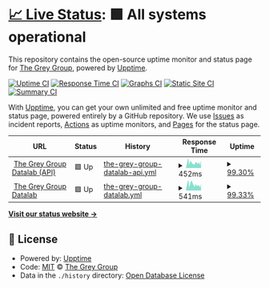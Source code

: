 # [📈 Live Status](https://the-grey-group.github.io/datalab-status): <!--live status--> **🟩 All systems operational**

This repository contains the open-source uptime monitor and status page for [The Grey Group](https://www.ch.cam.ac.uk/group/grey/), powered by [Upptime](https://github.com/upptime/upptime).

[![Uptime CI](https://github.com/the-grey-group/datalab-status/workflows/Uptime%20CI/badge.svg)](https://github.com/the-grey-group/datalab-status/actions?query=workflow%3A%22Uptime+CI%22)
[![Response Time CI](https://github.com/the-grey-group/datalab-status/workflows/Response%20Time%20CI/badge.svg)](https://github.com/the-grey-group/datalab-status/actions?query=workflow%3A%22Response+Time+CI%22)
[![Graphs CI](https://github.com/the-grey-group/datalab-status/workflows/Graphs%20CI/badge.svg)](https://github.com/the-grey-group/datalab-status/actions?query=workflow%3A%22Graphs+CI%22)
[![Static Site CI](https://github.com/the-grey-group/datalab-status/workflows/Static%20Site%20CI/badge.svg)](https://github.com/the-grey-group/datalab-status/actions?query=workflow%3A%22Static+Site+CI%22)
[![Summary CI](https://github.com/the-grey-group/datalab-status/workflows/Summary%20CI/badge.svg)](https://github.com/the-grey-group/datalab-status/actions?query=workflow%3A%22Summary+CI%22)

With [Upptime](https://upptime.js.org), you can get your own unlimited and free uptime monitor and status page, powered entirely by a GitHub repository. We use [Issues](https://github.com/the-grey-group/datalab-status/issues) as incident reports, [Actions](https://github.com/the-grey-group/datalab-status/actions) as uptime monitors, and [Pages](https://the-grey-group.github.io/datalab-status) for the status page.

<!--start: status pages-->
<!-- This summary is generated by Upptime (https://github.com/upptime/upptime) -->
<!-- Do not edit this manually, your changes will be overwritten -->
<!-- prettier-ignore -->
| URL | Status | History | Response Time | Uptime |
| --- | ------ | ------- | ------------- | ------ |
| <img alt="" src="https://icons.duckduckgo.com/ip3/api.odbx.science.ico" height="13"> [The Grey Group Datalab (API)](https://api.odbx.science/healthcheck/is_ready) | 🟩 Up | [the-grey-group-datalab-api.yml](https://github.com/the-grey-group/datalab-status/commits/HEAD/history/the-grey-group-datalab-api.yml) | <details><summary><img alt="Response time graph" src="./graphs/the-grey-group-datalab-api/response-time-week.png" height="20"> 452ms</summary><br><a href="https://the-grey-group.github.io/datalab-status/history/the-grey-group-datalab-api"><img alt="Response time 551" src="https://img.shields.io/endpoint?url=https%3A%2F%2Fraw.githubusercontent.com%2Fthe-grey-group%2Fdatalab-status%2FHEAD%2Fapi%2Fthe-grey-group-datalab-api%2Fresponse-time.json"></a><br><a href="https://the-grey-group.github.io/datalab-status/history/the-grey-group-datalab-api"><img alt="24-hour response time 548" src="https://img.shields.io/endpoint?url=https%3A%2F%2Fraw.githubusercontent.com%2Fthe-grey-group%2Fdatalab-status%2FHEAD%2Fapi%2Fthe-grey-group-datalab-api%2Fresponse-time-day.json"></a><br><a href="https://the-grey-group.github.io/datalab-status/history/the-grey-group-datalab-api"><img alt="7-day response time 452" src="https://img.shields.io/endpoint?url=https%3A%2F%2Fraw.githubusercontent.com%2Fthe-grey-group%2Fdatalab-status%2FHEAD%2Fapi%2Fthe-grey-group-datalab-api%2Fresponse-time-week.json"></a><br><a href="https://the-grey-group.github.io/datalab-status/history/the-grey-group-datalab-api"><img alt="30-day response time 573" src="https://img.shields.io/endpoint?url=https%3A%2F%2Fraw.githubusercontent.com%2Fthe-grey-group%2Fdatalab-status%2FHEAD%2Fapi%2Fthe-grey-group-datalab-api%2Fresponse-time-month.json"></a><br><a href="https://the-grey-group.github.io/datalab-status/history/the-grey-group-datalab-api"><img alt="1-year response time 543" src="https://img.shields.io/endpoint?url=https%3A%2F%2Fraw.githubusercontent.com%2Fthe-grey-group%2Fdatalab-status%2FHEAD%2Fapi%2Fthe-grey-group-datalab-api%2Fresponse-time-year.json"></a></details> | <details><summary><a href="https://the-grey-group.github.io/datalab-status/history/the-grey-group-datalab-api">99.30%</a></summary><a href="https://the-grey-group.github.io/datalab-status/history/the-grey-group-datalab-api"><img alt="All-time uptime 99.66%" src="https://img.shields.io/endpoint?url=https%3A%2F%2Fraw.githubusercontent.com%2Fthe-grey-group%2Fdatalab-status%2FHEAD%2Fapi%2Fthe-grey-group-datalab-api%2Fuptime.json"></a><br><a href="https://the-grey-group.github.io/datalab-status/history/the-grey-group-datalab-api"><img alt="24-hour uptime 98.91%" src="https://img.shields.io/endpoint?url=https%3A%2F%2Fraw.githubusercontent.com%2Fthe-grey-group%2Fdatalab-status%2FHEAD%2Fapi%2Fthe-grey-group-datalab-api%2Fuptime-day.json"></a><br><a href="https://the-grey-group.github.io/datalab-status/history/the-grey-group-datalab-api"><img alt="7-day uptime 99.30%" src="https://img.shields.io/endpoint?url=https%3A%2F%2Fraw.githubusercontent.com%2Fthe-grey-group%2Fdatalab-status%2FHEAD%2Fapi%2Fthe-grey-group-datalab-api%2Fuptime-week.json"></a><br><a href="https://the-grey-group.github.io/datalab-status/history/the-grey-group-datalab-api"><img alt="30-day uptime 99.82%" src="https://img.shields.io/endpoint?url=https%3A%2F%2Fraw.githubusercontent.com%2Fthe-grey-group%2Fdatalab-status%2FHEAD%2Fapi%2Fthe-grey-group-datalab-api%2Fuptime-month.json"></a><br><a href="https://the-grey-group.github.io/datalab-status/history/the-grey-group-datalab-api"><img alt="1-year uptime 99.97%" src="https://img.shields.io/endpoint?url=https%3A%2F%2Fraw.githubusercontent.com%2Fthe-grey-group%2Fdatalab-status%2FHEAD%2Fapi%2Fthe-grey-group-datalab-api%2Fuptime-year.json"></a></details>
| <img alt="" src="https://icons.duckduckgo.com/ip3/datalab.odbx.science.ico" height="13"> [The Grey Group Datalab](https://datalab.odbx.science) | 🟩 Up | [the-grey-group-datalab.yml](https://github.com/the-grey-group/datalab-status/commits/HEAD/history/the-grey-group-datalab.yml) | <details><summary><img alt="Response time graph" src="./graphs/the-grey-group-datalab/response-time-week.png" height="20"> 541ms</summary><br><a href="https://the-grey-group.github.io/datalab-status/history/the-grey-group-datalab"><img alt="Response time 514" src="https://img.shields.io/endpoint?url=https%3A%2F%2Fraw.githubusercontent.com%2Fthe-grey-group%2Fdatalab-status%2FHEAD%2Fapi%2Fthe-grey-group-datalab%2Fresponse-time.json"></a><br><a href="https://the-grey-group.github.io/datalab-status/history/the-grey-group-datalab"><img alt="24-hour response time 748" src="https://img.shields.io/endpoint?url=https%3A%2F%2Fraw.githubusercontent.com%2Fthe-grey-group%2Fdatalab-status%2FHEAD%2Fapi%2Fthe-grey-group-datalab%2Fresponse-time-day.json"></a><br><a href="https://the-grey-group.github.io/datalab-status/history/the-grey-group-datalab"><img alt="7-day response time 541" src="https://img.shields.io/endpoint?url=https%3A%2F%2Fraw.githubusercontent.com%2Fthe-grey-group%2Fdatalab-status%2FHEAD%2Fapi%2Fthe-grey-group-datalab%2Fresponse-time-week.json"></a><br><a href="https://the-grey-group.github.io/datalab-status/history/the-grey-group-datalab"><img alt="30-day response time 508" src="https://img.shields.io/endpoint?url=https%3A%2F%2Fraw.githubusercontent.com%2Fthe-grey-group%2Fdatalab-status%2FHEAD%2Fapi%2Fthe-grey-group-datalab%2Fresponse-time-month.json"></a><br><a href="https://the-grey-group.github.io/datalab-status/history/the-grey-group-datalab"><img alt="1-year response time 521" src="https://img.shields.io/endpoint?url=https%3A%2F%2Fraw.githubusercontent.com%2Fthe-grey-group%2Fdatalab-status%2FHEAD%2Fapi%2Fthe-grey-group-datalab%2Fresponse-time-year.json"></a></details> | <details><summary><a href="https://the-grey-group.github.io/datalab-status/history/the-grey-group-datalab">99.33%</a></summary><a href="https://the-grey-group.github.io/datalab-status/history/the-grey-group-datalab"><img alt="All-time uptime 99.90%" src="https://img.shields.io/endpoint?url=https%3A%2F%2Fraw.githubusercontent.com%2Fthe-grey-group%2Fdatalab-status%2FHEAD%2Fapi%2Fthe-grey-group-datalab%2Fuptime.json"></a><br><a href="https://the-grey-group.github.io/datalab-status/history/the-grey-group-datalab"><img alt="24-hour uptime 98.98%" src="https://img.shields.io/endpoint?url=https%3A%2F%2Fraw.githubusercontent.com%2Fthe-grey-group%2Fdatalab-status%2FHEAD%2Fapi%2Fthe-grey-group-datalab%2Fuptime-day.json"></a><br><a href="https://the-grey-group.github.io/datalab-status/history/the-grey-group-datalab"><img alt="7-day uptime 99.33%" src="https://img.shields.io/endpoint?url=https%3A%2F%2Fraw.githubusercontent.com%2Fthe-grey-group%2Fdatalab-status%2FHEAD%2Fapi%2Fthe-grey-group-datalab%2Fuptime-week.json"></a><br><a href="https://the-grey-group.github.io/datalab-status/history/the-grey-group-datalab"><img alt="30-day uptime 99.83%" src="https://img.shields.io/endpoint?url=https%3A%2F%2Fraw.githubusercontent.com%2Fthe-grey-group%2Fdatalab-status%2FHEAD%2Fapi%2Fthe-grey-group-datalab%2Fuptime-month.json"></a><br><a href="https://the-grey-group.github.io/datalab-status/history/the-grey-group-datalab"><img alt="1-year uptime 99.97%" src="https://img.shields.io/endpoint?url=https%3A%2F%2Fraw.githubusercontent.com%2Fthe-grey-group%2Fdatalab-status%2FHEAD%2Fapi%2Fthe-grey-group-datalab%2Fuptime-year.json"></a></details>

<!--end: status pages-->

[**Visit our status website →**](https://the-grey-group.github.io/datalab-status)

## 📄 License

- Powered by: [Upptime](https://github.com/upptime/upptime)
- Code: [MIT](./LICENSE) © [The Grey Group](https://www.ch.cam.ac.uk/group/grey/)
- Data in the `./history` directory: [Open Database License](https://opendatacommons.org/licenses/odbl/1-0/)
